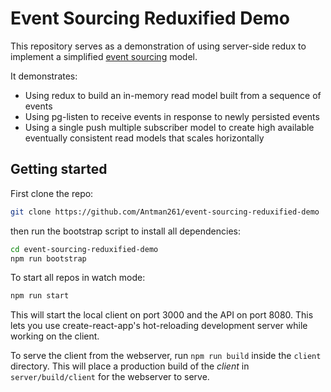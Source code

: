# Event Sourcing Reduxified Demo

This repository serves as a demonstration of using server-side redux to implement a simplified [event sourcing](https://martinfowler.com/eaaDev/EventSourcing.html) model.

It demonstrates:
* Using redux to build an in-memory read model built from a sequence of events
* Using pg-listen to receive events in response to newly persisted events
* Using a single push multiple subscriber model to create high available eventually consistent read models that scales horizontally

## Getting started

First clone the repo:

```bash
git clone https://github.com/Antman261/event-sourcing-reduxified-demo
```

then run the bootstrap script to install all dependencies:

```bash
cd event-sourcing-reduxified-demo
npm run bootstrap
```

To start all repos in watch mode:
```bash
npm run start
```

This will start the local client on port 3000 and the API on port 8080. This lets you use create-react-app's hot-reloading development server while working on the client.

To serve the client from the webserver, run `npm run build` inside the `client` directory. This will place a production build of the *client* in `server/build/client` for the webserver to serve.
